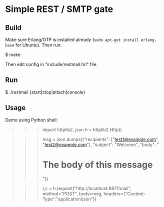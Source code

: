Simple REST / SMTP gate
=======================

Build
-----

Make sure Erlang/OTP is installed already (`sudo apt-get install erlang-base` for Ubuntu).
Then run:

  $ make

Then edit config in "include/restmail.hrl" file.

Run
---

  $ ./restmail {start|stop|attach|console}

Usage
------

Demo using Python shell:

  >>> import httplib2, json
  >>> h = httplib2.Http()

  >>> msg = json.dumps({"recipients": ["test1@example.com", "test2@example.com"],
                        "subject": "Welcome",
			"body": "<h1>The body of this message</h2>"})

  >>> r,c = h.request("http://localhost:9871/mail",
                       method="POST",
		       body=msg,
		       headers={"Content-Type":"application/json"})
